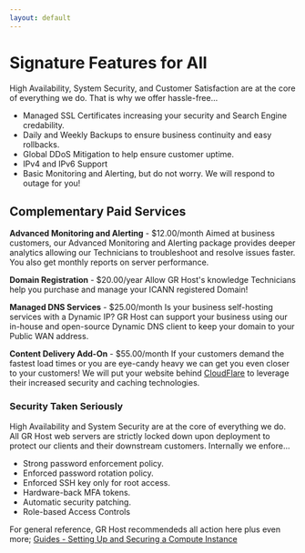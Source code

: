 ```yaml
---
layout: default
---
```

# Signature Features for All

High Availability, System Security, and Customer Satisfaction are at the core of everything we do. That is why we offer hassle-free...

- Managed SSL Certificates increasing your security and Search Engine credability.
- Daily and Weekly Backups to ensure business continuity and easy rollbacks.
- Global DDoS Mitigation to help ensure customer uptime.
- IPv4 and IPv6 Support
- Basic Monitoring and Alerting, but do not worry. We will respond to outage for you!

## Complementary Paid Services

**Advanced Monitoring and Alerting** - $12.00/month
Aimed at business customers, our Advanced Monitoring and Alerting package provides deeper analytics allowing our Technicians to troubleshoot and resolve issues faster. You also get monthly reports on server performance.

**Domain Registration** - $20.00/year
Allow GR Host's knowledge Technicians help you purchase and manage your ICANN registered Domain!

**Managed DNS Services** - $25.00/month
Is your business self-hosting services with a Dynamic IP? GR Host can support your business using our in-house and open-source Dynamic DNS client to keep your domain to your Public WAN address.

**Content Delivery Add-On** -  $55.00/month
If your customers demand the fastest load times or you are eye-candy heavy we can get you even closer to your customers! We will put your website behind [CloudFlare](https://www.cloudflare.com/) to leverage their increased security and caching technologies.

### Security Taken Seriously

High Availability and System Security are at the core of everything we do. All GR Host web servers are strictly locked down upon deployment to protect our clients and their downstream customers. Internally we enfore...

- Strong password enforcement policy.
- Enforced password rotation policy.
- Enforced SSH key only for root access.
- Hardware-back MFA tokens.
- Automatic security patching.
- Role-based Access Controls

For general reference, GR Host recommendeds all action here plus even more; [Guides - Setting Up and Securing a Compute Instance](https://www.linode.com/docs/products/compute/compute-instances/guides/set-up-and-secure/)
